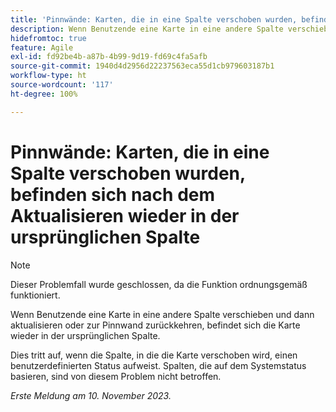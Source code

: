 ```yaml
---
title: 'Pinnwände: Karten, die in eine Spalte verschoben wurden, befinden sich nach dem Aktualisieren wieder in der ursprünglichen Spalte'
description: Wenn Benutzende eine Karte in eine andere Spalte verschieben und dann aktualisieren oder zur Pinnwand zurückkehren, befindet sich die Karte wieder in der ursprünglichen Spalte.
hidefromtoc: true
feature: Agile
exl-id: fd92be4b-a87b-4b99-9d19-fd69c4fa5afb
source-git-commit: 1940d4d2956d22237563eca55d1cb979603187b1
workflow-type: ht
source-wordcount: '117'
ht-degree: 100%

---
```


# Pinnwände: Karten, die in eine Spalte verschoben wurden, befinden sich nach dem Aktualisieren wieder in der ursprünglichen Spalte

>[!NOTE]
>
>Dieser Problemfall wurde geschlossen, da die Funktion ordnungsgemäß funktioniert.

Wenn Benutzende eine Karte in eine andere Spalte verschieben und dann aktualisieren oder zur Pinnwand zurückkehren, befindet sich die Karte wieder in der ursprünglichen Spalte.

Dies tritt auf, wenn die Spalte, in die die Karte verschoben wird, einen benutzerdefinierten Status aufweist. Spalten, die auf dem Systemstatus basieren, sind von diesem Problem nicht betroffen.

_Erste Meldung am 10. November 2023._

<!--CHECK ME - NO VIEWS APRIL-JUNE 2025-->
